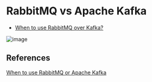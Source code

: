 # RabbitMQ vs Apache Kafka

- [When to use RabbitMQ over Kafka?](https://stackoverflow.com/questions/42151544/when-to-use-rabbitmq-over-kafka/42154452#42154452)

![image](https://user-images.githubusercontent.com/17462762/131662877-03a4817c-92d0-40fb-a4a5-9944b56cc83a.png)

## References
[When to use RabbitMQ or Apache Kafka](https://www.cloudamqp.com/blog/when-to-use-rabbitmq-or-apache-kafka.html)

